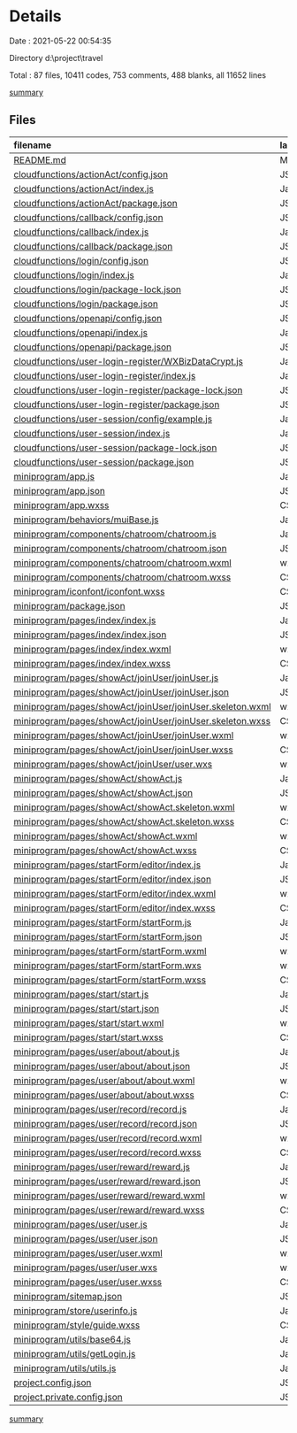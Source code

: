 # Details

Date : 2021-05-22 00:54:35

Directory d:\project\travel

Total : 87 files,  10411 codes, 753 comments, 488 blanks, all 11652 lines

[summary](results.md)

## Files
| filename | language | code | comment | blank | total |
| :--- | :--- | ---: | ---: | ---: | ---: |
| [README.md](/README.md) | Markdown | 570 | 0 | 7 | 577 |
| [cloudfunctions/actionAct/config.json](/cloudfunctions/actionAct/config.json) | JSON | 6 | 0 | 0 | 6 |
| [cloudfunctions/actionAct/index.js](/cloudfunctions/actionAct/index.js) | JavaScript | 28 | 16 | 4 | 48 |
| [cloudfunctions/actionAct/package.json](/cloudfunctions/actionAct/package.json) | JSON | 14 | 0 | 0 | 14 |
| [cloudfunctions/callback/config.json](/cloudfunctions/callback/config.json) | JSON | 7 | 0 | 0 | 7 |
| [cloudfunctions/callback/index.js](/cloudfunctions/callback/index.js) | JavaScript | 17 | 2 | 7 | 26 |
| [cloudfunctions/callback/package.json](/cloudfunctions/callback/package.json) | JSON | 14 | 0 | 0 | 14 |
| [cloudfunctions/login/config.json](/cloudfunctions/login/config.json) | JSON | 5 | 0 | 1 | 6 |
| [cloudfunctions/login/index.js](/cloudfunctions/login/index.js) | JavaScript | 81 | 19 | 5 | 105 |
| [cloudfunctions/login/package-lock.json](/cloudfunctions/login/package-lock.json) | JSON | 887 | 0 | 1 | 888 |
| [cloudfunctions/login/package.json](/cloudfunctions/login/package.json) | JSON | 14 | 0 | 1 | 15 |
| [cloudfunctions/openapi/config.json](/cloudfunctions/openapi/config.json) | JSON | 15 | 0 | 0 | 15 |
| [cloudfunctions/openapi/index.js](/cloudfunctions/openapi/index.js) | JavaScript | 64 | 8 | 15 | 87 |
| [cloudfunctions/openapi/package.json](/cloudfunctions/openapi/package.json) | JSON | 14 | 0 | 1 | 15 |
| [cloudfunctions/user-login-register/WXBizDataCrypt.js](/cloudfunctions/user-login-register/WXBizDataCrypt.js) | JavaScript | 24 | 3 | 8 | 35 |
| [cloudfunctions/user-login-register/index.js](/cloudfunctions/user-login-register/index.js) | JavaScript | 54 | 3 | 12 | 69 |
| [cloudfunctions/user-login-register/package-lock.json](/cloudfunctions/user-login-register/package-lock.json) | JSON | 459 | 0 | 1 | 460 |
| [cloudfunctions/user-login-register/package.json](/cloudfunctions/user-login-register/package.json) | JSON | 15 | 0 | 1 | 16 |
| [cloudfunctions/user-session/config/example.js](/cloudfunctions/user-session/config/example.js) | JavaScript | 3 | 0 | 0 | 3 |
| [cloudfunctions/user-session/index.js](/cloudfunctions/user-session/index.js) | JavaScript | 51 | 3 | 9 | 63 |
| [cloudfunctions/user-session/package-lock.json](/cloudfunctions/user-session/package-lock.json) | JSON | 459 | 0 | 1 | 460 |
| [cloudfunctions/user-session/package.json](/cloudfunctions/user-session/package.json) | JSON | 15 | 0 | 1 | 16 |
| [miniprogram/app.js](/miniprogram/app.js) | JavaScript | 34 | 17 | 2 | 53 |
| [miniprogram/app.json](/miniprogram/app.json) | JSON | 61 | 0 | 0 | 61 |
| [miniprogram/app.wxss](/miniprogram/app.wxss) | CSS | 4,150 | 10 | 22 | 4,182 |
| [miniprogram/behaviors/muiBase.js](/miniprogram/behaviors/muiBase.js) | JavaScript | 12 | 0 | 1 | 13 |
| [miniprogram/components/chatroom/chatroom.js](/miniprogram/components/chatroom/chatroom.js) | JavaScript | 303 | 0 | 35 | 338 |
| [miniprogram/components/chatroom/chatroom.json](/miniprogram/components/chatroom/chatroom.json) | JSON | 4 | 0 | 0 | 4 |
| [miniprogram/components/chatroom/chatroom.wxml](/miniprogram/components/chatroom/chatroom.wxml) | wxml | 74 | 5 | 7 | 86 |
| [miniprogram/components/chatroom/chatroom.wxss](/miniprogram/components/chatroom/chatroom.wxss) | CSS | 134 | 3 | 25 | 162 |
| [miniprogram/iconfont/iconfont.wxss](/miniprogram/iconfont/iconfont.wxss) | CSS | 168 | 0 | 55 | 223 |
| [miniprogram/package.json](/miniprogram/package.json) | JSON | 19 | 0 | 1 | 20 |
| [miniprogram/pages/index/index.js](/miniprogram/pages/index/index.js) | JavaScript | 101 | 34 | 9 | 144 |
| [miniprogram/pages/index/index.json](/miniprogram/pages/index/index.json) | JSON | 9 | 0 | 0 | 9 |
| [miniprogram/pages/index/index.wxml](/miniprogram/pages/index/index.wxml) | wxml | 28 | 11 | 2 | 41 |
| [miniprogram/pages/index/index.wxss](/miniprogram/pages/index/index.wxss) | CSS | 27 | 2 | 4 | 33 |
| [miniprogram/pages/showAct/joinUser/joinUser.js](/miniprogram/pages/showAct/joinUser/joinUser.js) | JavaScript | 69 | 37 | 10 | 116 |
| [miniprogram/pages/showAct/joinUser/joinUser.json](/miniprogram/pages/showAct/joinUser/joinUser.json) | JSON | 3 | 0 | 0 | 3 |
| [miniprogram/pages/showAct/joinUser/joinUser.skeleton.wxml](/miniprogram/pages/showAct/joinUser/joinUser.skeleton.wxml) | wxml | 34 | 17 | 0 | 51 |
| [miniprogram/pages/showAct/joinUser/joinUser.skeleton.wxss](/miniprogram/pages/showAct/joinUser/joinUser.skeleton.wxss) | CSS | 54 | 10 | 1 | 65 |
| [miniprogram/pages/showAct/joinUser/joinUser.wxml](/miniprogram/pages/showAct/joinUser/joinUser.wxml) | wxml | 30 | 1 | 4 | 35 |
| [miniprogram/pages/showAct/joinUser/joinUser.wxss](/miniprogram/pages/showAct/joinUser/joinUser.wxss) | CSS | 9 | 1 | 0 | 10 |
| [miniprogram/pages/showAct/joinUser/user.wxs](/miniprogram/pages/showAct/joinUser/user.wxs) | wxs | 21 | 0 | 3 | 24 |
| [miniprogram/pages/showAct/showAct.js](/miniprogram/pages/showAct/showAct.js) | JavaScript | 279 | 26 | 14 | 319 |
| [miniprogram/pages/showAct/showAct.json](/miniprogram/pages/showAct/showAct.json) | JSON | 12 | 0 | 0 | 12 |
| [miniprogram/pages/showAct/showAct.skeleton.wxml](/miniprogram/pages/showAct/showAct.skeleton.wxml) | wxml | 16 | 17 | 2 | 35 |
| [miniprogram/pages/showAct/showAct.skeleton.wxss](/miniprogram/pages/showAct/showAct.skeleton.wxss) | CSS | 88 | 10 | 1 | 99 |
| [miniprogram/pages/showAct/showAct.wxml](/miniprogram/pages/showAct/showAct.wxml) | wxml | 74 | 21 | 2 | 97 |
| [miniprogram/pages/showAct/showAct.wxss](/miniprogram/pages/showAct/showAct.wxss) | CSS | 97 | 12 | 4 | 113 |
| [miniprogram/pages/startForm/editor/index.js](/miniprogram/pages/startForm/editor/index.js) | JavaScript | 170 | 22 | 7 | 199 |
| [miniprogram/pages/startForm/editor/index.json](/miniprogram/pages/startForm/editor/index.json) | JSON | 6 | 0 | 0 | 6 |
| [miniprogram/pages/startForm/editor/index.wxml](/miniprogram/pages/startForm/editor/index.wxml) | wxml | 66 | 1 | 3 | 70 |
| [miniprogram/pages/startForm/editor/index.wxss](/miniprogram/pages/startForm/editor/index.wxss) | CSS | 78 | 17 | 7 | 102 |
| [miniprogram/pages/startForm/startForm.js](/miniprogram/pages/startForm/startForm.js) | JavaScript | 279 | 71 | 13 | 363 |
| [miniprogram/pages/startForm/startForm.json](/miniprogram/pages/startForm/startForm.json) | JSON | 14 | 0 | 0 | 14 |
| [miniprogram/pages/startForm/startForm.wxml](/miniprogram/pages/startForm/startForm.wxml) | wxml | 162 | 11 | 5 | 178 |
| [miniprogram/pages/startForm/startForm.wxs](/miniprogram/pages/startForm/startForm.wxs) | wxs | 17 | 0 | 3 | 20 |
| [miniprogram/pages/startForm/startForm.wxss](/miniprogram/pages/startForm/startForm.wxss) | CSS | 27 | 4 | 3 | 34 |
| [miniprogram/pages/start/start.js](/miniprogram/pages/start/start.js) | JavaScript | 27 | 35 | 10 | 72 |
| [miniprogram/pages/start/start.json](/miniprogram/pages/start/start.json) | JSON | 4 | 0 | 1 | 5 |
| [miniprogram/pages/start/start.wxml](/miniprogram/pages/start/start.wxml) | wxml | 0 | 1 | 2 | 3 |
| [miniprogram/pages/start/start.wxss](/miniprogram/pages/start/start.wxss) | CSS | 0 | 1 | 0 | 1 |
| [miniprogram/pages/user/about/about.js](/miniprogram/pages/user/about/about.js) | JavaScript | 20 | 28 | 18 | 66 |
| [miniprogram/pages/user/about/about.json](/miniprogram/pages/user/about/about.json) | JSON | 3 | 0 | 0 | 3 |
| [miniprogram/pages/user/about/about.wxml](/miniprogram/pages/user/about/about.wxml) | wxml | 16 | 0 | 3 | 19 |
| [miniprogram/pages/user/about/about.wxss](/miniprogram/pages/user/about/about.wxss) | CSS | 0 | 1 | 0 | 1 |
| [miniprogram/pages/user/record/record.js](/miniprogram/pages/user/record/record.js) | JavaScript | 52 | 32 | 18 | 102 |
| [miniprogram/pages/user/record/record.json](/miniprogram/pages/user/record/record.json) | JSON | 5 | 0 | 0 | 5 |
| [miniprogram/pages/user/record/record.wxml](/miniprogram/pages/user/record/record.wxml) | wxml | 15 | 1 | 1 | 17 |
| [miniprogram/pages/user/record/record.wxss](/miniprogram/pages/user/record/record.wxss) | CSS | 4 | 2 | 1 | 7 |
| [miniprogram/pages/user/reward/reward.js](/miniprogram/pages/user/reward/reward.js) | JavaScript | 20 | 28 | 18 | 66 |
| [miniprogram/pages/user/reward/reward.json](/miniprogram/pages/user/reward/reward.json) | JSON | 3 | 0 | 0 | 3 |
| [miniprogram/pages/user/reward/reward.wxml](/miniprogram/pages/user/reward/reward.wxml) | wxml | 3 | 1 | 1 | 5 |
| [miniprogram/pages/user/reward/reward.wxss](/miniprogram/pages/user/reward/reward.wxss) | CSS | 7 | 1 | 1 | 9 |
| [miniprogram/pages/user/user.js](/miniprogram/pages/user/user.js) | JavaScript | 37 | 151 | 25 | 213 |
| [miniprogram/pages/user/user.json](/miniprogram/pages/user/user.json) | JSON | 8 | 0 | 0 | 8 |
| [miniprogram/pages/user/user.wxml](/miniprogram/pages/user/user.wxml) | wxml | 53 | 6 | 4 | 63 |
| [miniprogram/pages/user/user.wxs](/miniprogram/pages/user/user.wxs) | wxs | 21 | 0 | 3 | 24 |
| [miniprogram/pages/user/user.wxss](/miniprogram/pages/user/user.wxss) | CSS | 53 | 18 | 2 | 73 |
| [miniprogram/sitemap.json](/miniprogram/sitemap.json) | JSON | 7 | 0 | 0 | 7 |
| [miniprogram/store/userinfo.js](/miniprogram/store/userinfo.js) | JavaScript | 44 | 14 | 6 | 64 |
| [miniprogram/style/guide.wxss](/miniprogram/style/guide.wxss) | CSS | 124 | 0 | 21 | 145 |
| [miniprogram/utils/base64.js](/miniprogram/utils/base64.js) | JavaScript | 110 | 2 | 26 | 138 |
| [miniprogram/utils/getLogin.js](/miniprogram/utils/getLogin.js) | JavaScript | 34 | 9 | 2 | 45 |
| [miniprogram/utils/utils.js](/miniprogram/utils/utils.js) | JavaScript | 37 | 8 | 5 | 50 |
| [project.config.json](/project.config.json) | JSON | 99 | 0 | 0 | 99 |
| [project.private.config.json](/project.private.config.json) | JSON | 60 | 0 | 0 | 60 |

[summary](results.md)